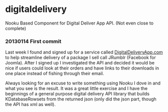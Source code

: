 digitaldelivery
===============

Nooku Based Component for Digital Deliver App API. (Not even close to complete)

### 20130114 First commit

Last week I found and signed up for a service called [DigitalDeliveryApp.com](http://www.digitaldeliveryapp.com?affiliate=magneticmg) to help streamline delivery
of a package I sell call JRumblr (Facebook for Joomla). After I signed up I investigated the API and decided it would be nice if users could look at their orders and have 
links to their downloads in one place instead of fishing through their email. 

Always looking for an excuse to write something using Nooku I dove in and what you see is the result. It was a great little exercise and I have the beginnings of a general purpose digital delivery API library
that builds KDatabaseRowsets from the returned json (only did the json part, though the API has xml as well).    

